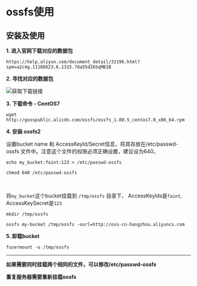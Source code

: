 # ossfs使用

## 安装及使用
**1. 进入官网下载对应的数据包**

```https://help.aliyun.com/document_detail/32196.html?spm=a2c4g.11186623.6.1315.7da55d265qMB1B```

**2. 寻找对应的数据包**

![获取下载链接](https://github.com/ZhiZhao-Hong/Note/blob/master/ossfs/img/ossfs%E4%B8%8B%E8%BD%BD.png)

**3. 下载命令 - CentOS7**

```wget http://gosspublic.alicdn.com/ossfs/ossfs_1.80.5_centos7.0_x86_64.rpm```

**4. 安装 ossfs2**

设置bucket name 和 AccessKeyId/Secret信息，将其存放在/etc/passwd-ossfs 文件中。注意这个文件的权限必须正确设置，建议设为640。

```echo my_bucket:faint:123 > /etc/passwd-ossfs```

```chmod 640 /etc/passwd-ossfs```

<br>

将```my_bucket```这个bucket挂载到 ```/tmp/ossfs``` 目录下， AccessKeyIds是```faint```,
AccessKeySecret是```123```

```mkdir /tmp/ossfs```

```ossfs my-bucket /tmp/ossfs -ourl=http://oss-cn-hangzhou.aliyuncs.com```

**5. 卸载bucket**

```fusermount -u /tmp/ossfs ```

---
**如果需要同时挂载两个相同的文件，可以修改/etc/passwd-ossfs**

**重复服务器需要重新挂载ossfs**